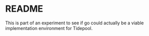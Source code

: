 README
=======
This is part of an experiment to see if go could actually be a viable implementation
environment for Tidepool. 
